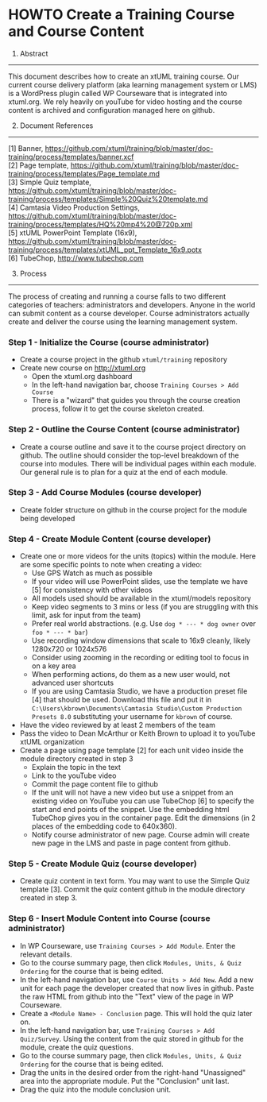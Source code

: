 HOWTO Create a Training Course and Course Content
============

1. Abstract
-----------
This document describes how to create an xtUML training course.  Our current course delivery 
platform (aka learning management system or LMS) is a WordPress plugin called WP Courseware 
that is integrated into xtuml.org.  We rely heavily on youTube for video hosting and the 
course content is archived and configuration managed here on github.

2. Document References
----------------------
[1] Banner, https://github.com/xtuml/training/blob/master/doc-training/process/templates/banner.xcf  
[2] Page template, https://github.com/xtuml/training/blob/master/doc-training/process/templates/Page_template.md  
[3] Simple Quiz template, https://github.com/xtuml/training/blob/master/doc-training/process/templates/Simple%20Quiz%20template.md  
[4] Camtasia Video Production Settings, https://github.com/xtuml/training/blob/master/doc-training/process/templates/HQ%20mp4%20@720p.xml  
[5] xtUML PowerPoint Template (16x9), https://github.com/xtuml/training/blob/master/doc-training/process/templates/xtUML_ppt_Template_16x9.potx    
[6] TubeChop, http://www.tubechop.com

3. Process
----------------------
The process of creating and running a course falls to two different categories of teachers: administrators and 
developers.  Anyone in the world can submit content as a course developer.  Course administrators actually create
and deliver the course using the learning management system.  
 
### Step 1 - Initialize the Course (course administrator)
  - Create a course project in the github `xtuml/training` repository
  - Create new course on http://xtuml.org
    - Open the xtuml.org dashboard
    - In the left-hand navigation bar, choose `Training Courses > Add Course`
    - There is a "wizard" that guides you through the course creation process, follow it to get the course skeleton created.

### Step 2 - Outline the Course Content (course administrator)
  - Create a course outline and save it to the course project directory on github.  The outline 
  should consider the top-level breakdown of the course into modules.  There will be individual 
  pages within each module.  Our general rule is to plan for a quiz at the end of each module.

### Step 3 - Add Course Modules (course developer)
  - Create folder structure on github in the course project for the module being developed

### Step 4 - Create Module Content (course developer) 
  - Create one or more videos for the units (topics) within the module. Here are some specific points to note when creating a video:
    - Use GPS Watch as much as possible
    - If your video will use PowerPoint slides, use the template we have [5] for consistency with other videos
    - All models used should be available in the xtuml/models repository
    - Keep video segments to 3 mins or less (if you are struggling with this limit, ask for input from the team)
    - Prefer real world abstractions.  (e.g. Use ```dog * --- * dog owner``` over ```foo * --- * bar```)
    - Use recording window dimensions that scale to 16x9 cleanly, likely 1280x720 or 1024x576
    - Consider using zooming in the recording or editing tool to focus in on a key area
    - When performing actions, do them as a new user would, not advanced user shortcuts
    - If you are using Camtasia Studio, we have a production preset file [4] that should be used.  Download this file
    and put it in ```C:\Users\kbrown\Documents\Camtasia Studio\Custom Production Presets 8.0``` substituting your username
    for ```kbrown``` of course.
  - Have the video reviewed by at least 2 members of the team
  - Pass the video to Dean McArthur or Keith Brown to upload it to youTube xtUML organization
  - Create a page using page template [2] for each unit video inside the module directory created in step 3
    - Explain the topic in the text
    - Link to the youTube video
    - Commit the page content file to github
    - If the unit will not have a new video but use a snippet from an existing video on YouTube you can use TubeChop [6]
    to specify the start and end points of the snippet.  Use the embedding html TubeChop gives you in the container 
    page.  Edit the dimensions (in 2 places of the embedding code to 640x360).
    - Notify course administrator of new page.  Course admin will create new page in the LMS and paste in page content
    from github.
    
### Step 5 - Create Module Quiz (course developer)
  - Create quiz content in text form.  You may want to use the Simple Quiz template [3].  Commit the quiz content github
  in the module directory created in step 3.

### Step 6 - Insert Module Content into Course (course administrator)
  - In WP Courseware, use `Training Courses > Add Module`.  Enter the relevant details.
  - Go to the course summary page, then click `Modules, Units, & Quiz Ordering` for the course that is being edited.
  - In the left-hand navigation bar, use `Course Units > Add New`.  Add a new unit for each page the developer created 
  that now lives in github.  Paste the raw HTML from github into the "Text" view of the page in WP Courseware.
  - Create a `<Module Name> - Conclusion` page.  This will hold the quiz later on.
  - In the left-hand navigation bar, use `Training Courses > Add Quiz/Survey`.  Using the content from the quiz stored
  in github for the module, create the quiz questions.
  - Go to the course summary page, then click `Modules, Units, & Quiz Ordering` for the course that is being edited.
  - Drag the units in the desired order from the right-hand "Unassigned" area into the appropriate module.  Put the 
  "Conclusion" unit last.
  - Drag the quiz into the module conclusion unit.
